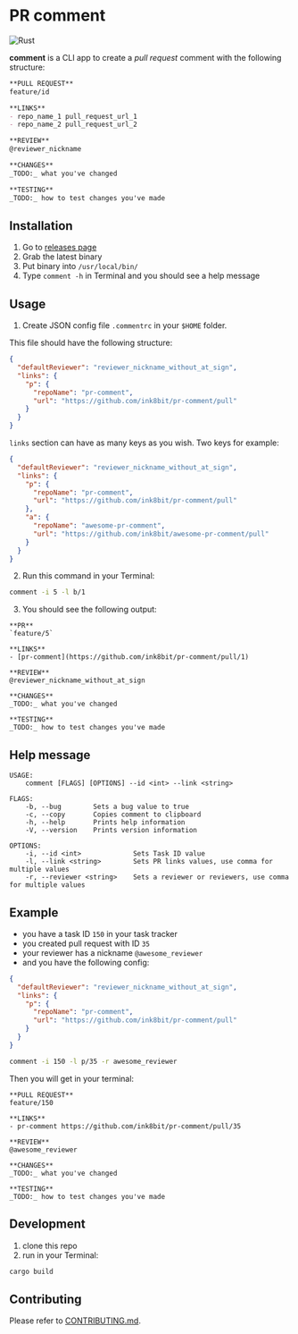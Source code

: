 # PR comment

![Rust](https://github.com/ink8bit/pr-comment/workflows/Rust/badge.svg)

**comment** is a CLI app to create a *pull request* comment with the following structure:

```md
**PULL REQUEST**
feature/id

**LINKS**
- repo_name_1 pull_request_url_1
- repo_name_2 pull_request_url_2

**REVIEW**
@reviewer_nickname

**CHANGES**
_TODO:_ what you've changed

**TESTING**
_TODO:_ how to test changes you've made
```

## Installation

1. Go to [releases page](https://github.com/ink8bit/pr-comment/releases)
2. Grab the latest binary
3. Put binary into `/usr/local/bin/`
4. Type `comment -h` in Terminal and you should see a help message

## Usage

1. Create JSON config file `.commentrc` in your `$HOME` folder.

This file should have the following structure:

```json
{
  "defaultReviewer": "reviewer_nickname_without_at_sign",
  "links": {
    "p": {
      "repoName": "pr-comment",
      "url": "https://github.com/ink8bit/pr-comment/pull"
    }
  }
}
```

`links` section can have as many keys as you wish. Two keys for example:

```json
{
  "defaultReviewer": "reviewer_nickname_without_at_sign",
  "links": {
    "p": {
      "repoName": "pr-comment",
      "url": "https://github.com/ink8bit/pr-comment/pull"
    },
    "a": {
      "repoName": "awesome-pr-comment",
      "url": "https://github.com/ink8bit/awesome-pr-comment/pull"
    }
  }
}
```


2. Run this command in your Terminal:

```sh
comment -i 5 -l b/1
```

3. You should see the following output:

```
**PR**
`feature/5`

**LINKS**
- [pr-comment](https://github.com/ink8bit/pr-comment/pull/1)

**REVIEW**
@reviewer_nickname_without_at_sign

**CHANGES**
_TODO:_ what you've changed

**TESTING**
_TODO:_ how to test changes you've made
```

## Help message

```
USAGE:
    comment [FLAGS] [OPTIONS] --id <int> --link <string>

FLAGS:
    -b, --bug        Sets a bug value to true
    -c, --copy       Copies comment to clipboard
    -h, --help       Prints help information
    -V, --version    Prints version information

OPTIONS:
    -i, --id <int>             Sets Task ID value
    -l, --link <string>        Sets PR links values, use comma for multiple values
    -r, --reviewer <string>    Sets a reviewer or reviewers, use comma for multiple values
```


## Example

- you have a task ID `150` in your task tracker
- you created pull request with ID `35`
- your reviewer has a nickname `@awesome_reviewer`
- and you have the following config:

```json
{
  "defaultReviewer": "reviewer_nickname_without_at_sign",
  "links": {
    "p": {
      "repoName": "pr-comment",
      "url": "https://github.com/ink8bit/pr-comment/pull"
    }
  }
}
```

```sh
comment -i 150 -l p/35 -r awesome_reviewer
```

Then you will get in your terminal:

```
**PULL REQUEST**
feature/150

**LINKS**
- pr-comment https://github.com/ink8bit/pr-comment/pull/35

**REVIEW**
@awesome_reviewer

**CHANGES**
_TODO:_ what you've changed

**TESTING**
_TODO:_ how to test changes you've made
```

## Development

1. clone this repo
2. run in your Terminal:

```sh
cargo build
```

## Contributing

Please refer to [CONTRIBUTING.md](/.github/CONTRIBUTING.md).
